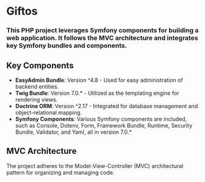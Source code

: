 # Giftos

### This PHP project leverages Symfony components for building a web application. It follows the MVC architecture and integrates key Symfony bundles and components.

## Key Components

- **EasyAdmin Bundle**: Version ^4.8 - Used for easy administration of backend entities.
- **Twig Bundle**: Version 7.0.* - Utilized as the templating engine for rendering views.
- **Doctrine ORM**: Version ^2.17 - Integrated for database management and object-relational mapping. 
- **Symfony Components**: Various Symfony components are included, such as Console, Dotenv, Form, Framework Bundle, Runtime, Security Bundle, Validator, and Yaml, all in version 7.0.*

## MVC Architecture

The project adheres to the Model-View-Controller (MVC) architectural pattern for organizing and managing code.